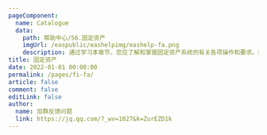 ```yaml
---
pageComponent:
  name: Catalogue
  data:
    path: 帮助中心/56.固定资产
    imgUrl: /easpublic/eashelpimg/eashelp-fa.png
    description: 通过学习本章节，您应了解和掌握固定资产系统的有关各项操作和要求。如基础数据的维护、业务流程规范、特别事项处理、财务账务处理、管理报表应用分析、常见问题的处理等。包含卡片新增、变更、清理、折旧、盘点等功能领域。
title: 固定资产
date: 2022-01-01 00:00:00
permalink: /pages/fi-fa/
article: false
comment: false
editLink: false
author:
  name: 加群反馈问题
  link: https://jq.qq.com/?_wv=1027&k=ZurEZD1k
---
```


<!--div>声明：本帮助中心由雨意澜风倾力构建，如转载应征得授权！</div-->
